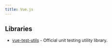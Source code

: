 ```yaml
---
title: Vue.js
---
```


## Libraries

-   [vue-test-utils](https://vue-test-utils.vuejs.org/) - Official unit testing utility library.
